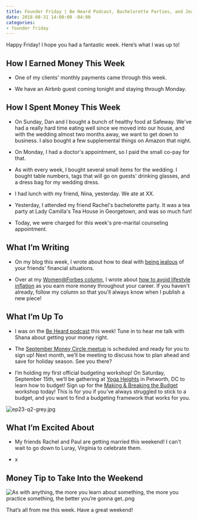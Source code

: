 ```yaml
---
title: Founder Friday | Be Heard Podcast, Bachelorette Parties, and Jealousy
date: 2018-08-31 14:00:00 -04:00
categories:
- founder friday
---
```


Happy Friday! I hope you had a fantastic week. Here’s what I was up to!

## How I Earned Money This Week

* One of my clients' monthly payments came through this week.

* We have an Airbnb guest coming tonight and staying through Monday.

## How I Spent Money This Week

* On Sunday, Dan and I bought a bunch of healthy food at Safeway. We've had a really hard time eating well since we moved into our house, and with the wedding almost two months away, we want to get down to business. I also bought a few supplemental things on Amazon that night.

* On Monday, I had a doctor's appointment, so I paid the small co-pay for that.

* As with every week, I bought several small items for the wedding. I bought table numbers, tags that will go on guests' drinking glasses, and a dress bag for my wedding dress. 

* I had lunch with my friend, Nina, yesterday. We ate at XX.

* Yesterday, I attended my friend Rachel's bachelorette party. It was a tea party at Lady Camilla's Tea House in Georgetown, and was so much fun!

* Today, we were charged for this week's pre-marital counseling appointment. 

## What I’m Writing

* On my blog this week, I wrote about how to deal with [being jealous](https://www.maggiegermano.com/blog/how-to-deal-when-youre-jealous-of-your-friends-finances/) of your friends' financial situations.

* Over at my [Women@Forbes column](https://www.forbes.com/sites/maggiegermano/), I wrote about [how to avoid lifestyle inflation](https://www.forbes.com/sites/maggiegermano/2018/08/29/how-to-avoid-unnecessary-income-creep/) as you earn more money throughout your career. If you haven't already, follow my column so that you'll always know when I publish a new piece!

## What I’m Up To

* I was on the [Be Heard podcast](https://thebeheardpodcast.com/ep23/) this week! Tune in to hear me talk with Shana about getting your money right. 

* The [September Money Circle meetup](https://www.maggiegermano.com/events/starting-early-planning-and-saving-for-holiday-spending/) is scheduled and ready for you to sign up! Next month, we’ll be meeting to discuss how to plan ahead and save for holiday season. See you there?

* I’m holding my first official budgeting workshop! On Saturday, September 15th, we’ll be gathering at [Yoga Heights](https://yogaheightsdc.com/) in Petworth, DC to learn how to budget! Sign up for the [Making & Breaking the Budget](https://www.eventbrite.com/e/making-breaking-the-budget-workshop-tickets-48317128833) workshop today! This is for you if you’ve always struggled to stick to a budget, and you want to find a budgeting framework that works for you.

![ep23-q2-grey.jpg](/uploads/ep23-q2-grey.jpg)

## What I’m Excited About

* My friends Rachel and Paul are getting married this weekend! I can't wait to go down to Luray, Virginia to celebrate them.

* x

## Money Tip to Take Into the Weekend

![As with anything, the more you learn about something, the more you practice something, the better you’re gonna get..png](/uploads/As%20with%20anything,%20the%20more%20you%20learn%20about%20something,%20the%20more%20you%20practice%20something,%20the%20better%20you%E2%80%99re%20gonna%20get..png)

That’s all from me this week. Have a great weekend!
